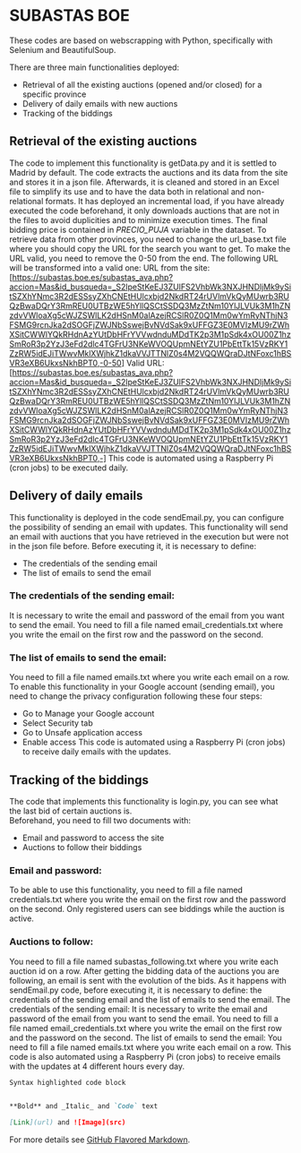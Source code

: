 # SUBASTAS BOE

These codes are based on webscrapping with Python, specifically with Selenium and BeautifulSoup. 

There are three main functionalities deployed: 
-	Retrieval of all the existing auctions (opened and/or closed) for a specific province 
-	Delivery of daily emails with new auctions
-	Tracking of the biddings 

## Retrieval of the existing auctions
The code to implement this functionality is getData.py and it is settled to Madrid by default. 
The code extracts the auctions and its data from the site and stores it in a json file. Afterwards, it is cleaned and stored in an Excel file to simplify its use and to have the data both in relational and non-relational formats. 
It has deployed an incremental load, if you have already executed the code beforehand, it only downloads auctions that are not in the files to avoid duplicities and to minimize execution times. 
The final bidding price is contained in _PRECIO_PUJA_ variable in the dataset.
To retrieve data from other provinces, you need to change the url_base.txt file where you should copy the URL for the search you want to get. To make the URL valid, you need to remove the 0-50 from the end. The following URL will be transformed into a valid one:
URL from the site: [https://subastas.boe.es/subastas_ava.php?accion=Mas&id_busqueda=_S2lpeStKeEJ3ZUlFS2VhbWk3NXJHNDljMk9ySitSZXhYNmc3R2dESSsyZXhCNEtHUlcxbjd2NkdRT24rUVlmVkQyMUwrb3RUQzBwaDQrY3RmREU0UTBzWE5hYllQSCtSSDQ3MzZtNm10YlJLVUk3M1hZNzdvVWloaXg5cWJZSWlLK2dHSnM0alAzejRCSlR0Z0Q1Mm0wYmRyNThjN3FSMG9rcnJka2dSOGFjZWJNbSswejBvNVdSak9xUFFGZ3E0MVIzMU9rZWhXSitCWWlYQkRHdnAzYUtDbHFrYVVwdnduMDdTK2p3M1pSdk4xOU00Z1hzSmRoR3p2YzJ3eFd2dlc4TGFrU3NKeWVOQUpmNEtYZU1PbEttTk15VzRKY1ZzRW5idEJiTWwvMklXWjhkZ1dkaVVJTTNlZ0s4M2VQQWQraDJtNFoxc1hBSVR3eXB6UkxsNkhBPT0,-0-50]
Valid URL:
[https://subastas.boe.es/subastas_ava.php?accion=Mas&id_busqueda=_S2lpeStKeEJ3ZUlFS2VhbWk3NXJHNDljMk9ySitSZXhYNmc3R2dESSsyZXhCNEtHUlcxbjd2NkdRT24rUVlmVkQyMUwrb3RUQzBwaDQrY3RmREU0UTBzWE5hYllQSCtSSDQ3MzZtNm10YlJLVUk3M1hZNzdvVWloaXg5cWJZSWlLK2dHSnM0alAzejRCSlR0Z0Q1Mm0wYmRyNThjN3FSMG9rcnJka2dSOGFjZWJNbSswejBvNVdSak9xUFFGZ3E0MVIzMU9rZWhXSitCWWlYQkRHdnAzYUtDbHFrYVVwdnduMDdTK2p3M1pSdk4xOU00Z1hzSmRoR3p2YzJ3eFd2dlc4TGFrU3NKeWVOQUpmNEtYZU1PbEttTk15VzRKY1ZzRW5idEJiTWwvMklXWjhkZ1dkaVVJTTNlZ0s4M2VQQWQraDJtNFoxc1hBSVR3eXB6UkxsNkhBPT0,-]
This code is automated using a Raspberry Pi (cron jobs) to be executed daily.

## Delivery of daily emails
This functionality is deployed in the code sendEmail.py, you can configure the possibility of sending an email with updates. This functionality will send an email with auctions that you have retrieved in the execution but were not in the json file before. Before executing it, it is necessary to define:
-	The credentials of the sending email
-	The list of emails to send the email

### The credentials of the sending email:
It is necessary to write the email and password of the email from you want to send the email. You need to fill a file named email_credentials.txt where you write the email on the first row and the password on the second.

### The list of emails to send the email:
You need to fill a file named emails.txt where you write each email on a row. 
To enable this functionality in your Google account (sending email), you need to change the privacy configuration following these four steps:
-	Go to Manage your Google account
-	Select Security tab
-	Go to Unsafe application access
-	Enable access
This code is automated using a Raspberry Pi (cron jobs) to receive daily emails with the updates.

## Tracking of the biddings
The code that implements this functionality is login.py, you can see what the last bid of certain auctions is.  
Beforehand, you need to fill two documents with:
-	Email and password to access the site
-	Auctions to follow their biddings

### Email and password:
To be able to use this functionality, you need to fill a file named credentials.txt where you write the email on the first row and the password on the second. Only registered users can see biddings while the auction is active. 

### Auctions to follow: 
You need to fill a file named subastas_following.txt where you write each auction id on a row. 
After getting the bidding data of the auctions you are following, an email is sent with the evolution of the bids. As it happens with sendEmail.py code, before executing it, it is necessary to define: the credentials of the sending email and the list of emails to send the email. 
The credentials of the sending email: It is necessary to write the email and password of the email from you want to send the email. You need to fill a file named email_credentials.txt where you write the email on the first row and the password on the second.
The list of emails to send the email: You need to fill a file named emails.txt where you write each email on a row. 
This code is also automated using a Raspberry Pi (cron jobs) to receive emails with the updates at 4 different hours every day.




```markdown
Syntax highlighted code block


**Bold** and _Italic_ and `Code` text

[Link](url) and ![Image](src)
```

For more details see [GitHub Flavored Markdown](https://guides.github.com/features/mastering-markdown/).



